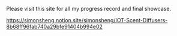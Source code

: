 Please visit this site for all my progress record and final showcase.

https://simonsheng.notion.site/simonsheng/IOT-Scent-Diffusers-8b68ff96fab740a29bfe91404b994e02
